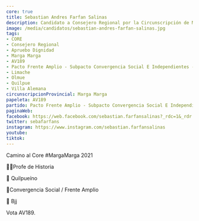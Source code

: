 ```yaml
---
core: true
title: Sebastian Andres Farfan Salinas
description: Candidato a Consejero Regional por la Circunscripción de Marga Marga
image: /media/candidatos/sebastian-andres-farfan-salinas.jpg
tags:
- CORE
- Consejero Regional
- Apruebo Dignidad
- Marga Marga
- AV189
- Pacto Frente Amplio - Subpacto Convergencia Social E Independientes - Convergencia Social
- Limache
- Olmue
- Quilpue
- Villa Alemana
circunscripcionProvincial: Marga Marga
papeleta: AV189
partido: Pacto Frente Amplio - Subpacto Convergencia Social E Independientes - Convergencia Social
paginaWeb:
facebook: https://web.facebook.com/sebastian.farfansalinas?_rdc=1&_rdr
twitter: sebafarfans
instagram: https://www.instagram.com/sebastian.farfansalinas
youtube:
tiktok:
---
```

Camino al Core #MargaMarga 2021

👨‍🏫Profe de Historia

📌 Quilpueíno

🚩Convergencia Social / Frente Amplio

🥋 Bjj

Vota AV189.
